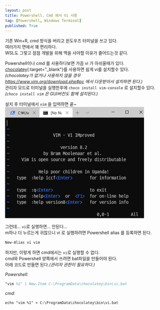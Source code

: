 ```yaml
---
layout: post
title: Powershell, Cmd 에서 Vi 사용
tag: [Powershell, Windows Terminal]
published: True
---
```


기존 Win+R, cmd 방식을 버리고 윈도우즈 터미널을 쓰고 있다.  
여러가지 면에서 꽤 편리하다.  
WSL도 그렇고 점점 개발을 위해 맥을 사야할 이유가 줄어드는것 같다.  

Powershell이나 cmd 를 사용하다보면 가끔 vi 가 아쉬울때가 있다.  
[chocolatey](https://chocolatey.org/){:target="_blank"}를 사용하면 쉽게 vi를 설치할수 있다.  
*(chocolatey가 없거나 사용하지 않을 경우 https://www.vim.org/download.php#pc 에서 다운받아서 설치하면 된다.)*  
관리자 모드로 터미널을 실행한후에 `choco install vim-console` 로 설치할수 있다.  
*(`choco install vim` 은 GUI버전도 함께 설치된다.)*   

설치 후 터미널에서 `vim` 을 입력하면 끝~  
![](../img/2020-07-10-powershell%20cmd%20vi/2020-07-11-01-37-43.png)

그런데... `vi`로 실행하면... 안된다...  
m하나 더 누르는게 귀찮으니 vi 로 실행하려면 Powershell alias 를 등록하면 된다.  
```ps 
New-Alias vi vim 
```

하지만, 이렇게 하면 cmd에서는 `vi`로 실행할 수 없다.  
cmd와 Powershell 양쪽에서 쓰려면 bat파일을 만들어야 된다.   
아래 코드로 만들면 된다.*(관리자 권한이 필요하다.)*

*Powershell:*
```ps 
"vim %1" | New-Item C:\ProgramData\chocolatey\bin\vi.bat
```

*cmd:*
```dos
echo "vim %1" > C:\ProgramData\chocolatey\bin\vi.bat
```

